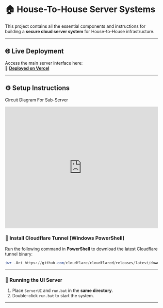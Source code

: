 # 🏠 House-To-House Server Systems

This project contains all the essential components and instructions for building a **secure cloud server system** for House-to-House infrastructure.

---

## 🌐 Live Deployment  
Access the main server interface here:  
🔗 [**Deployed on Vercel**](https://hthss-user-ui.vercel.app/)

---

## ⚙️ Setup Instructions

Circuit Diagram For Sub-Server
<div style="position: relative; width: 100%; padding-top: calc(max(56.25%, 400px));">
  <iframe src="https://app.cirkitdesigner.com/project/9add52d5-1fe5-44a5-991c-8d9071a3059a?view=interactive_preview" style="position: absolute; top: 0; left: 0; width: 100%; height: 100%; border: none;"></iframe>
</div>

### 🔸 Install Cloudflare Tunnel (Windows PowerShell)

Run the following command in **PowerShell** to download the latest Cloudflare tunnel binary:

```powershell
iwr -Uri https://github.com/cloudflare/cloudflared/releases/latest/download/cloudflared-windows-amd64.exe -OutFile cloudflared.exe
```

---

### 🔸 Running the UI Server

1. Place `ServerUI` and `run.bat` in the **same directory**.
2. Double-click `run.bat` to start the system.

---

